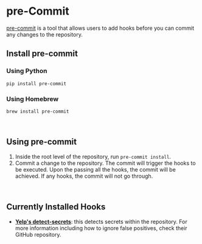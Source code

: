 # pre-Commit

[pre-commit](https://pre-commit.com/) is a tool that allows users to add hooks before you can commit any changes to the repository.

## Install pre-commit
### Using Python
```
pip install pre-commit
```
### Using Homebrew
```
brew install pre-commit
```
<br /> 

## Using pre-commit
1. Inside the root level of the repository, run `pre-commit install`. 
2. Commit a change to the repository. The commit will trigger the hooks to be executed. Upon the passing all the hooks, the commit will be achieved. If any hooks, the commit will not go through. 

<br /> 

## Currently Installed Hooks

- **[Yelp's detect-secrets](https://github.com/Yelp/detect-secrets)**: this detects secrets within the repository. For more information including how to ignore false positives, check their GitHub repository.

